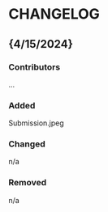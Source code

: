# CHANGELOG

## {4/15/2024}
### Contributors 
...

### Added
Submission.jpeg

### Changed
n/a

### Removed
n/a
